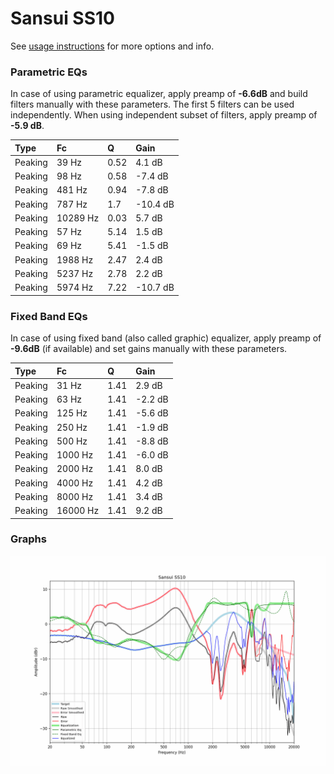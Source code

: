 # Sansui SS10
See [usage instructions](https://github.com/jaakkopasanen/AutoEq#usage) for more options and info.

### Parametric EQs
In case of using parametric equalizer, apply preamp of **-6.6dB** and build filters manually
with these parameters. The first 5 filters can be used independently.
When using independent subset of filters, apply preamp of **-5.9 dB**.

| Type    | Fc       |    Q | Gain     |
|:--------|:---------|:-----|:---------|
| Peaking | 39 Hz    | 0.52 | 4.1 dB   |
| Peaking | 98 Hz    | 0.58 | -7.4 dB  |
| Peaking | 481 Hz   | 0.94 | -7.8 dB  |
| Peaking | 787 Hz   | 1.7  | -10.4 dB |
| Peaking | 10289 Hz | 0.03 | 5.7 dB   |
| Peaking | 57 Hz    | 5.14 | 1.5 dB   |
| Peaking | 69 Hz    | 5.41 | -1.5 dB  |
| Peaking | 1988 Hz  | 2.47 | 2.4 dB   |
| Peaking | 5237 Hz  | 2.78 | 2.2 dB   |
| Peaking | 5974 Hz  | 7.22 | -10.7 dB |

### Fixed Band EQs
In case of using fixed band (also called graphic) equalizer, apply preamp of **-9.6dB**
(if available) and set gains manually with these parameters.

| Type    | Fc       |    Q | Gain    |
|:--------|:---------|:-----|:--------|
| Peaking | 31 Hz    | 1.41 | 2.9 dB  |
| Peaking | 63 Hz    | 1.41 | -2.2 dB |
| Peaking | 125 Hz   | 1.41 | -5.6 dB |
| Peaking | 250 Hz   | 1.41 | -1.9 dB |
| Peaking | 500 Hz   | 1.41 | -8.8 dB |
| Peaking | 1000 Hz  | 1.41 | -6.0 dB |
| Peaking | 2000 Hz  | 1.41 | 8.0 dB  |
| Peaking | 4000 Hz  | 1.41 | 4.2 dB  |
| Peaking | 8000 Hz  | 1.41 | 3.4 dB  |
| Peaking | 16000 Hz | 1.41 | 9.2 dB  |

### Graphs
![](./Sansui%20SS10.png)